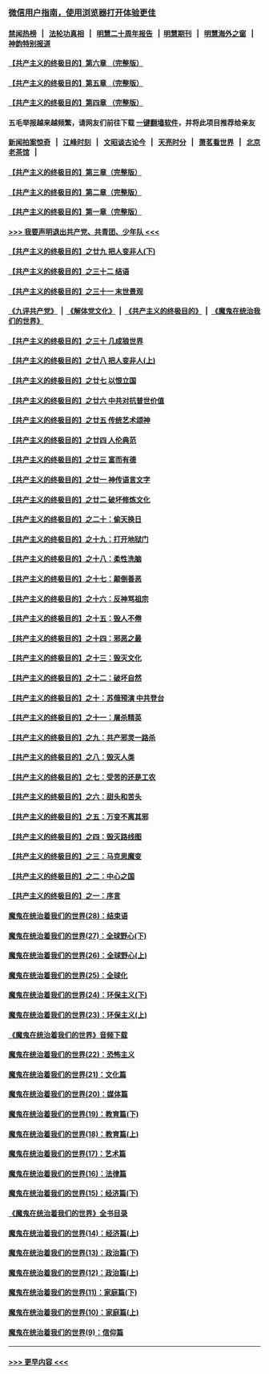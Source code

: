 ### [微信用户指南，使用浏览器打开体验更佳](https://github.com/gfw-breaker/banned-news1/blob/master/indexes/wechat-guide.md?t=0)
#### [禁闻热榜](热点新闻.md?t=0)  &nbsp;&nbsp;|&nbsp;&nbsp; [法轮功真相](https://github.com/gfw-breaker/truth/blob/master/README.md?t=0) &nbsp;&nbsp;|&nbsp;&nbsp; [明慧二十周年报告](https://github.com/gfw-breaker/mh-reports/blob/master/README.md?t=0) &nbsp;&nbsp;|&nbsp;&nbsp;[明慧期刊](https://github.com/gfw-breaker/mh-qikan) &nbsp;&nbsp;|&nbsp;&nbsp; [明慧海外之窗](https://github.com/gfw-breaker/mh-news/blob/master/README.md?t=0) &nbsp;&nbsp;|&nbsp;&nbsp; [神韵特别报道](https://github.com/gfw-breaker/mh-news/blob/master/shenyun.md?t=0)
#### [【共产主义的终极目的】第六章 （完整版）](../pages/nsc422/n11428913.md?t=02141511) 
#### [【共产主义的终极目的】第五章 （完整版）](../pages/nsc422/n11428912.md?t=02141511) 
#### [【共产主义的终极目的】第四章 （完整版）](../pages/nsc422/n11428907.md?t=02141511) 
#### 五毛举报越来越频繁，请网友们前往下载 [一键翻墙软件](https://github.com/gfw-breaker/ssr-accounts)，并将此项目推荐给亲友
#### [新闻拍案惊奇](https://github.com/gfw-breaker/banned-news1/blob/master/pages/link4.md) &nbsp;&nbsp;|&nbsp;&nbsp; [江峰时刻](https://github.com/gfw-breaker/banned-news1/blob/master/pages/link4.md) &nbsp;&nbsp;|&nbsp;&nbsp; [文昭谈古论今](https://github.com/gfw-breaker/banned-news1/blob/master/pages/link4.md) &nbsp;&nbsp;|&nbsp;&nbsp; [天亮时分](https://github.com/gfw-breaker/banned-news1/blob/master/pages/link4.md) &nbsp;&nbsp;|&nbsp;&nbsp; [萧茗看世界](https://github.com/gfw-breaker/banned-news1/blob/master/pages/link4.md) &nbsp;&nbsp;|&nbsp;&nbsp; [北京老茶馆](https://github.com/gfw-breaker/banned-news1/blob/master/pages/link4.md) &nbsp;&nbsp;|&nbsp;&nbsp; 
#### [【共产主义的终极目的】第三章（完整版）](../pages/nsc422/n11428848.md?t=02141511) 
#### [【共产主义的终极目的】第二章（完整版）](../pages/nsc422/n11428831.md?t=02141511) 
#### [【共产主义的终极目的】第一章（完整版）](../pages/nsc422/n11417651.md?t=02141511) 
#### [>>> 我要声明退出共产党、共青团、少年队 <<<](https://github.com/begood0513/goodnews/blob/master/quit/letter.md) 
#### [【共产主义的终极目的】之廿九 把人变非人(下)](../pages/nsc422/n11344140.md?t=02141511) 
#### [【共产主义的终极目的】之三十二 结语](../pages/nsc422/n11360535.md?t=02141511) 
#### [【共产主义的终极目的】之三十一 末世景观](../pages/nsc422/n11351129.md?t=02141511) 
#### [《九评共产党》](https://github.com/begood0513/9ping.md/blob/master/README.md) &nbsp;|&nbsp; [《解体党文化》](../../../../jtdwh.md/blob/master/README.md)  &nbsp;|&nbsp; [《共产主义的终极目的》](../../../../gczydzjmd.md/blob/master/README.md) &nbsp;|&nbsp; [《魔鬼在统治我们的世界》](../../../../mgztzwmdsj.md/blob/master/README.md) 
#### [【共产主义的终极目的】之三十 几成狼世界](../pages/nsc422/n11348280.md?t=02141511) 
#### [【共产主义的终极目的】之廿八 把人变非人(上)](../pages/nsc422/n11340492.md?t=02141511) 
#### [【共产主义的终极目的】之廿七 以恨立国](../pages/nsc422/n11336944.md?t=02141511) 
#### [【共产主义的终极目的】之廿六 中共对抗普世价值](../pages/nsc422/n11324785.md?t=02141511) 
#### [【共产主义的终极目的】之廿五 传统艺术颂神](../pages/nsc422/n11296396.md?t=02141511) 
#### [【共产主义的终极目的】之廿四 人伦典范](../pages/nsc422/n11296397.md?t=02141511) 
#### [【共产主义的终极目的】之廿三 富而有德](../pages/nsc422/n11283598.md?t=02141511) 
#### [【共产主义的终极目的】之廿一 神传语言文字](../pages/nsc422/n11263265.md?t=02141511) 
#### [【共产主义的终极目的】之廿二 破坏修炼文化](../pages/nsc422/n11245728.md?t=02141511) 
#### [【共产主义的终极目的】之二十：偷天换日](../pages/nsc422/n11238846.md?t=02141511) 
#### [【共产主义的终极目的】之十九：打开地狱门](../pages/nsc422/n11206376.md?t=02141511) 
#### [【共产主义的终极目的】之十八：柔性洗脑](../pages/nsc422/n11199994.md?t=02141511) 
#### [【共产主义的终极目的】之十七：颠倒善恶](../pages/nsc422/n11179782.md?t=02141511) 
#### [【共产主义的终极目的】之十六：反神骂祖宗](../pages/nsc422/n11166798.md?t=02141511) 
#### [【共产主义的终极目的】之十五：毁人不倦](../pages/nsc422/n11166792.md?t=02141511) 
#### [【共产主义的终极目的】之十四：邪恶之最](../pages/nsc422/n11150249.md?t=02141511) 
#### [【共产主义的终极目的】之十三：毁灭文化](../pages/nsc422/n11135227.md?t=02141511) 
#### [【共产主义的终极目的】之十二：破坏自然](../pages/nsc422/n11135214.md?t=02141511) 
#### [【共产主义的终极目的】之十：苏俄预演 中共登台](../pages/nsc422/n11118424.md?t=02141511) 
#### [【共产主义的终极目的】之十一：屠杀精英](../pages/nsc422/n11118442.md?t=02141511) 
#### [【共产主义的终极目的】之九：共产邪灵一路杀](../pages/nsc422/n11114139.md?t=02141511) 
#### [【共产主义的终极目的】之八：毁灭人类](../pages/nsc422/n11108503.md?t=02141511) 
#### [【共产主义的终极目的】之七：受苦的还是工农](../pages/nsc422/n11101809.md?t=02141511) 
#### [【共产主义的终极目的】之六：甜头和苦头](../pages/nsc422/n11096971.md?t=02141511) 
#### [【共产主义的终极目的】之五：万变不离其邪](../pages/nsc422/n11091285.md?t=02141511) 
#### [【共产主义的终极目的】之四：毁灭路线图](../pages/nsc422/n11086284.md?t=02141511) 
#### [【共产主义的终极目的】之三：马克思魔变](../pages/nsc422/n11061941.md?t=02141511) 
#### [【共产主义的终极目的】之二：中心之国](../pages/nsc422/n11047728.md?t=02141511) 
#### [【共产主义的终极目的】之一：序言](../pages/nsc422/n11086077.md?t=02141511) 
#### [魔鬼在统治着我们的世界(28)：结束语](../pages/nsc422/n10936246.md?t=02141511) 
#### [魔鬼在统治着我们的世界(27)：全球野心(下)](../pages/nsc422/n10928319.md?t=02141511) 
#### [魔鬼在统治着我们的世界(26)：全球野心(上)](../pages/nsc422/n10900318.md?t=02141511) 
#### [魔鬼在统治着我们的世界(25)：全球化](../pages/nsc422/n10788205.md?t=02141511) 
#### [魔鬼在统治着我们的世界(24)：环保主义(下)](../pages/nsc422/n10695307.md?t=02141511) 
#### [魔鬼在统治着我们的世界(23)：环保主义(上)](../pages/nsc422/n10688613.md?t=02141511) 
#### [《魔鬼在统治着我们的世界》音频下载](../pages/nsc422/n10635553.md?t=02141511) 
#### [魔鬼在统治着我们的世界(22)：恐怖主义](../pages/nsc422/n10614727.md?t=02141511) 
#### [魔鬼在统治着我们的世界(21)：文化篇](../pages/nsc422/n10597706.md?t=02141511) 
#### [魔鬼在统治着我们的世界(20)：媒体篇](../pages/nsc422/n10586579.md?t=02141511) 
#### [魔鬼在统治着我们的世界(19)：教育篇(下)](../pages/nsc422/n10564808.md?t=02141511) 
#### [魔鬼在统治着我们的世界(18)：教育篇(上)](../pages/nsc422/n10526970.md?t=02141511) 
#### [魔鬼在统治着我们的世界(17)：艺术篇](../pages/nsc422/n10499093.md?t=02141511) 
#### [魔鬼在统治着我们的世界(16)：法律篇](../pages/nsc422/n10485969.md?t=02141511) 
#### [魔鬼在统治着我们的世界(15)：经济篇(下)](../pages/nsc422/n10469975.md?t=02141511) 
#### [《魔鬼在统治着我们的世界》全书目录](../pages/nsc422/n10464261.md?t=02141511) 
#### [魔鬼在统治着我们的世界(14)：经济篇(上)](../pages/nsc422/n10457370.md?t=02141511) 
#### [魔鬼在统治着我们的世界(13)：政治篇(下)](../pages/nsc422/n10448270.md?t=02141511) 
#### [魔鬼在统治着我们的世界(12)：政治篇(上)](../pages/nsc422/n10444576.md?t=02141511) 
#### [魔鬼在统治着我们的世界(11)：家庭篇(下)](../pages/nsc422/n10440961.md?t=02141511) 
#### [魔鬼在统治着我们的世界(10)：家庭篇(上)](../pages/nsc422/n10435448.md?t=02141511) 
#### [魔鬼在统治着我们的世界(9)：信仰篇](../pages/nsc422/n10432159.md?t=02141511) 

----
#### [ >>> 更早内容 <<< ](../indexes/nsc422-earlier.md)

